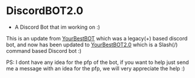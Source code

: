 # DiscordBOT2.0
- A Discord Bot that im working on :)

This is an update from [YourBestBOT](https://github.com/JustShush/DiscordBOT) which was a legacy(+) based discord bot, and now has been updated to [YourBestBOT2.0](https://github.com/JustShush/DiscordBOT2.0) which is a Slash(/) command based Discord bot :)

PS: I dont have any idea for the pfp of the bot, if you want to help just send me a message with an idea for the pfp, we will very appreciate the help :)

